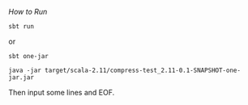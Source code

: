 *How to Run*

`sbt run`

or

`sbt one-jar`

`java -jar target/scala-2.11/compress-test_2.11-0.1-SNAPSHOT-one-jar.jar`

Then input some lines and EOF.

